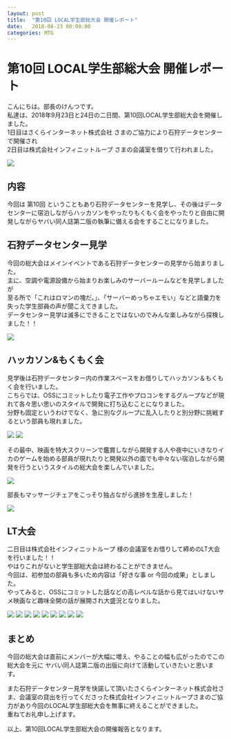 ```yaml
---
layout: post
title:  "第10回 LOCAL学生部総大会 開催レポート"
date:   2018-08-23 00:00:00
categories: MTG
---
```


# 第10回 LOCAL学生部総大会 開催レポート


こんにちは。部長のけんつです。  
私達は、2018年9月23日と24日の二日間、第10回LOCAL学生部総大会を開催しました。  
1日目はさくらインターネット株式会社 さまのご協力により石狩データセンターで開催され  
2日目は株式会社インフィニットループ さまの会議室を借りて行われました。  

![](/static/img/localst2018/localst2018.jpg)

## 内容

今回は 第10回 ということもあり石狩データセンターを見学し、その後はデータセンターに宿泊しながらハッカソンをやったりもくもく会をやったりと自由に開発しながらヤバい同人誌第二版の執筆に備える会をすることになりました。  


## 石狩データセンター見学


今回の総大会はメインイベントである石狩データセンターの見学から始まりました。  
主に、空調や電源設備から始まりお楽しみのサーバールームなどを見学しましたが  
至る所で「これはロマンの塊だ。」、「サーバーめっちゃエモい」などと語彙力を失った学生部員の声が聞こえてきました。  
データセンター見学は滅多にできることではないのでみんな楽しみながら探検しました！！  

![](/static/img/localst2018/localst2018_3.jpg)

## ハッカソン&もくもく会

見学後は石狩データセンター内の作業スペースをお借りしてハッカソン＆もくもく会を行いました。  
こちらでは、OSSにコミットしたり電子工作やプロコンをするグループなどが現れて各々思い思いのスタイルで開発に打ち込むことになりました。  
分野も固定というわけでなく、急に別なグループに乱入したりと別分野に挑戦するという部員も現れました。  

![](/static/img/localst2018/localst2018_4.jpg)
![](/static/img/localst2018/localst2018_5.jpg)

その最中、映画を特大スクリーンで鑑賞しながら開発する人や夜中にいきなりイカのゲームを始める部員が現れたりと開発以外の面でも中々ない宿泊しながら開発を行うというスタイルの総大会を楽しんでいました。  

![](/static/img/localst2018/localst2018_7.jpg)

部長もマッサージチェアをこっそり独占ながら進捗を生産しました！  

![](/static/img/localst2018/localst2018_6.jpg)

## LT大会

二日目は株式会社インフィニットループ 様の会議室をお借りして締めのLT大会を行いました！！  
やはりこれがないと学生部総大会は終わることができません。  
今回は、初参加の部員も多いため内容は「好きな事 or 今回の成果」としました。  
やってみると、OSSにコミットした話などの高レベルな話から見てはいけないサメ映画など趣味全開の話が展開され大盛況となりました。  

![](/static/img/localst2018/localst2018_end.jpg)
![](/static/img/localst2018/localst2018_title.jpg)
![](/static/img/localst2018/localst2018_lt1.jpg)
![](/static/img/localst2018/localst2018_lt2.jpg)
![](/static/img/localst2018/localst2018_lt3.jpg)
![](/static/img/localst2018/localst2018_lt4.jpg)
![](/static/img/localst2018/localst2018_lt5.jpg)
![](/static/img/localst2018/localst2018_lt6.jpg)
![](/static/img/localst2018/localst2018_lt7.jpg)


## まとめ

今回の総大会は直前にメンバーが大幅に増え、やることの幅も広がったのでこの総大会を元に
ヤバい同人誌第二版の出版に向けて活動していきたいと思います。  

また石狩データセンター見学を快諾して頂いたさくらインターネット株式会社さま、会議室の貸出を行ってくださった株式会社インフィニットループさまのご協力があり今回のLOCAL学生部総大会を無事に終えることができました。  
重ねてお礼申し上げます。  

以上、第10回LOCAL学生部総大会の開催報告となります。  
